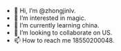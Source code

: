 - 👋 Hi, I’m @zhongjinlv.
- 👀 I’m interested in magic.
- 🌱 I’m currently learning china.
- 💞️ I’m looking to collaborate on US.
- 📫 How to reach me 18550200048.

<!---
zhongjinlv/zhongjinlv is a ✨ special ✨ repository because its `README.md` (this file) appears on your GitHub profile.
You can click the Preview link to take a look at your changes.
--->

